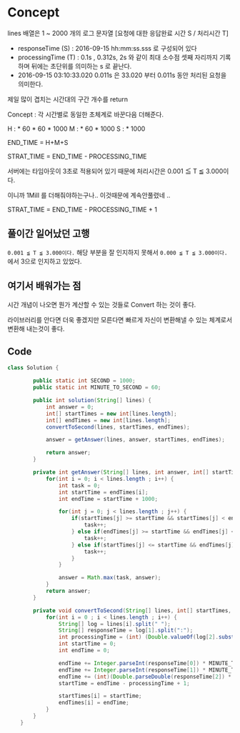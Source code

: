 # Concept

lines 배열은 1 ~ 2000 개의 로그 문자열 [요청에 대한 응답완료 시간 S / 처리시간 T]

- responseTime (S) : 2016-09-15 hh:mm:ss.sss 로 구성되어 있다
- processingTime (T) : 0.1s , 0.312s, 2s 와 같이 최대 소수점 셋째 자리까지 기록하며 뒤에는 초단위를 의미하는 s 로 끝난다.
- 2016-09-15 03:10:33.020 0.011s 은 33.020 부터 0.011s 동안 처리된 요청을 의미한다.

제일 많이 겹치는 시간대의 구간 개수를 return

Concept : 각 시간별로 동일한 초체계로 바꾼다음 더해준다.

H : * 60 * 60 * 1000
M : * 60 * 1000
S : * 1000

END_TIME = H+M+S

STRAT_TIME = END_TIME - PROCESSING_TIME

서버에는 타임아웃이 3초로 적용되어 있기 때문에 처리시간은 0.001 ≦ T ≦ 3.000이다.

이니까 1Mill 를 더해줘야하는구나.. 이것때문에 계속안풀렸네 ..

STRAT_TIME = END_TIME - PROCESSING_TIME + 1

## 풀이간 일어났던 고행

`0.001 ≦ T ≦ 3.000이다.` 해당 부분을 잘 인지하지 못해서 `0.000 ≦ T ≦ 3.000이다.` 에서 3으로 인지하고 있었다.

## 여기서 배워가는 점

시간 개념이 나오면 뭔가 계산할 수 있는 것들로 Convert 하는 것이 좋다.

라이브러리를 안다면 더욱 좋겠지만 모른다면 빠르게 자신이 변환해낼 수 있는 체계로서 변환해 내는것이 좋다.

## Code

```java
class Solution {

        public static int SECOND = 1000;
        public static int MINUTE_TO_SECOND = 60;

        public int solution(String[] lines) {
            int answer = 0;
            int[] startTimes = new int[lines.length];
            int[] endTimes = new int[lines.length];
            convertToSecond(lines, startTimes, endTimes);

            answer = getAnswer(lines, answer, startTimes, endTimes);

            return answer;
        }

        private int getAnswer(String[] lines, int answer, int[] startTimes, int[] endTimes) {
            for(int i = 0; i < lines.length ; i++) {
                int task = 0;
                int startTime = endTimes[i];
                int endTime = startTime + 1000;

                for(int j = 0; j < lines.length ; j++) {
                    if(startTimes[j] >= startTime && startTimes[j] < endTime) {
                        task++;
                    } else if(endTimes[j] >= startTime && endTimes[j] < endTime) {
                        task++;
                    } else if(startTimes[j] <= startTime && endTimes[j] >= endTime) {
                        task++;
                    }
                }

                answer = Math.max(task, answer);
            }
            return answer;
        }

        private void convertToSecond(String[] lines, int[] startTimes, int[] endTimes) {
            for(int i = 0 ; i < lines.length ; i++) {
                String[] log = lines[i].split(" ");
                String[] responseTime = log[1].split(":");
                int processingTime = (int) (Double.valueOf(log[2].substring(0, log[2].length() - 1)) * SECOND);
                int startTime = 0;
                int endTime = 0;

                endTime += Integer.parseInt(responseTime[0]) * MINUTE_TO_SECOND * MINUTE_TO_SECOND * SECOND;
                endTime += Integer.parseInt(responseTime[1]) * MINUTE_TO_SECOND * SECOND;
                endTime += (int)(Double.parseDouble(responseTime[2]) * SECOND);
                startTime = endTime - processingTime + 1;

                startTimes[i] = startTime;
                endTimes[i] = endTime;
            }
        }
    }
```
